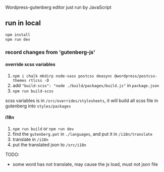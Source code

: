 Wordpress-gutenberg editor just run by JavaScript

## run in local
```bash
npm install
npm run dev
```

### record changes from 'gutenberg-js'

#### override scss variables

1. `npm i chalk mkdirp node-sass postcss deasync @wordpress/postcss-themes rtlcss -D`
2. add `"build-scss": "node ./build/packages/build.js"` in `package.json`
3. `npm run build-scss`

scss variables is in `/src/overrides/stylesheets`, it will build all scss file in gutenberg into `styles/packages`

#### i18n

1. `npm run build` or `npm run dev`
2. find the `gutenberg.pot` in `./languages`, and put it in `/i18n/translate`
3. translate in `/i18n`
4. put the translated json to `/src/i18n`

TODO:
- some word has not translate, may cause the js load, must not json file
